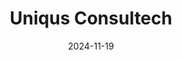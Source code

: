 ---  
layout: startup_page  
title: "Uniqus Consultech"  
id: "uniqus.com"  
permalink: "/uniqusconsultechuniqus.com11192024/"  
website: "https://www.uniqus.com/"  
funding_round: "Series B"  
funding_amount: ""  
investors: "UST, Nexus Venture Partners, Sorin Investments, other angel investors"  
about: "Uniqus Consultech is a global tech-enabled consulting company specializing in Accounting & Reporting, ESG, and Tech Consulting. They offer consulting solutions across various domains, leveraging an AI-enabled ESG UniVerse platform for tracking and reporting ESG metrics. Uniqus serves a diverse clientele, including major corporations."  
markets: "Consulting, Accounting & Reporting, ESG, Technology, Financial Services, Business Development"  
hq: "San Jose, California, United States"  
founded_year: "2022"  
linkedin: "https://www.linkedin.com/company/uniqus-consultech"  
twitter: "https://twitter.com/UniqusC"  
instagram: ""  
facebook: "https://www.facebook.com/p/Uniqus-Consultech-Inc-100086580627555"  
crunchbase: "https://www.crunchbase.com/organization/uniqus-cosultech"  
pitchbook: "https://pitchbook.com/profiles/company/515806-48"  

date_display: "19-Nov-2024"  
date: "2024-11-19"

# SEO Optimization  
meta_title: "Uniqus Consultech - Series B"  
meta_description: "Uniqus Consultech, Uniqus Consultech is a global tech-enabled consulting company specializing in Accounting & Reporting, ESG, and Tech Consulting. They offer consulting ..."  
meta_keywords: "Uniqus Consultech, Consulting, Accounting & Reporting, ESG, Technology, Financial Services, Business Development, Series B funding"  
canonical_url: "https://startup.projectstartups.com/uniqusconsultechuniqus.com11192024/"  
---